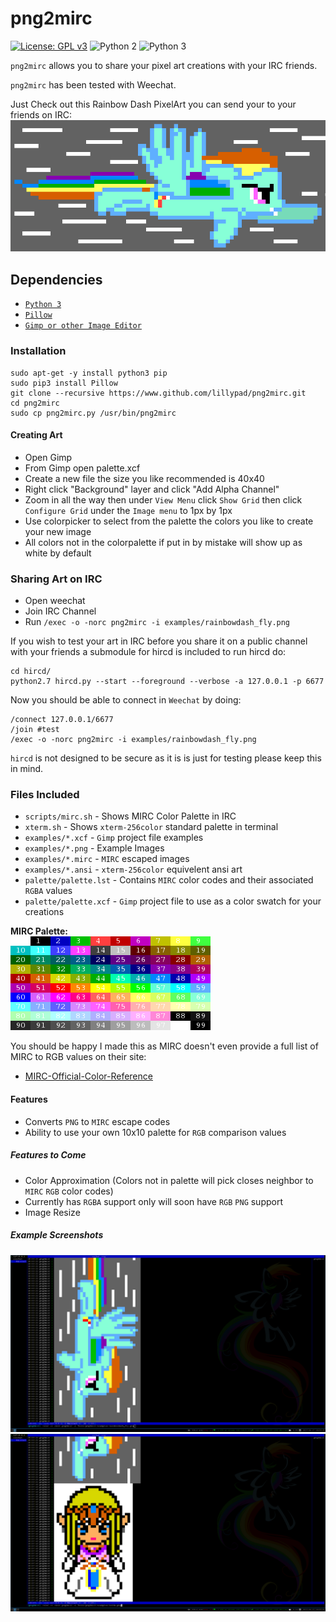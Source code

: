 # png2mirc #
[![License: GPL v3](https://img.shields.io/badge/License-GPL%20v3-blue.svg)](http://www.gnu.org/licenses/gpl-3.0) ![Python 2](https://img.shields.io/badge/Python-2-brightgreen.svg) ![Python 3](https://img.shields.io/badge/Python-3-brightgreen.svg)

`png2mirc` allows you to share your pixel art creations with your IRC friends.

`png2mirc` has been tested with Weechat.

Just Check out this Rainbow Dash PixelArt you can send your to your friends on IRC:
![rainbowdash](docs/imgs/rainbowdash_fly.png)

## Dependencies ##
- [`Python 3`](https://www.python.org)
- [`Pillow`](https://python-pillow.org/)
- [`Gimp or other Image Editor`](https://www.gimp.org/)

### Installation ###
```
sudo apt-get -y install python3 pip
sudo pip3 install Pillow
git clone --recursive https://www.github.com/lillypad/png2mirc.git
cd png2mirc
sudo cp png2mirc.py /usr/bin/png2mirc
```

#### Creating Art ####
- Open Gimp
- From Gimp open palette.xcf
- Create a new file the size you like recommended is 40x40
- Right click "Background" layer and click "Add Alpha Channel"
- Zoom in all the way then under `View Menu` click `Show Grid` then click `Configure Grid` under the `Image menu` to 1px by 1px
- Use colorpicker to select from the palette the colors you like to create your new image
- All colors not in the colorpalette if put in by mistake will show up as white by default

### Sharing Art on IRC ###
- Open weechat
- Join IRC Channel
- Run `/exec -o -norc png2mirc -i examples/rainbowdash_fly.png`

If you wish to test your art in IRC before you share it on a public channel with your friends a submodule for hircd is included to run hircd do:
```
cd hircd/
python2.7 hircd.py --start --foreground --verbose -a 127.0.0.1 -p 6677
```

Now you should be able to connect in `Weechat` by doing:
```
/connect 127.0.0.1/6677
/join #test
/exec -o -norc png2mirc -i examples/rainbowdash_fly.png
```

`hircd` is not designed to be secure as it is is just for testing please keep this in mind.

### Files Included ###
- `scripts/mirc.sh` - Shows MIRC Color Palette in IRC
- `xterm.sh` - Shows `xterm-256color` standard palette in terminal
- `examples/*.xcf` - `Gimp` project file examples
- `examples/*.png` - Example Images
- `examples/*.mirc` - `MIRC` escaped images
- `examples/*.ansi` - `xterm-256color` equivelent ansi art
- `palette/palette.lst` - Contains `MIRC` color codes and their associated `RGBA` values
- `palette/palette.xcf` - `Gimp` project file to use as a color swatch for your creations

<b>MIRC Palette:</b><br>
![mircpalette](docs/imgs/mirc.png)

You should be happy I made this as MIRC doesn't even provide a full list of MIRC to RGB values on their site:
- [MIRC-Official-Color-Reference](http://www.mirc.com/colors.html)

#### Features ####
- Converts `PNG` to `MIRC` escape codes
- Ability to use your own 10x10 palette for `RGB` comparison values

##### Features to Come #####
- Color Approximation (Colors not in palette will pick closes neighbor to `MIRC` `RGB` color codes)
- Currently has `RGBA` support only will soon have `RGB` `PNG` support
- Image Resize

##### Example Screenshots #####
![RainbowDash](docs/imgs/screenshot_1.png)
![Zelda](docs/imgs/screenshot_2.png)
